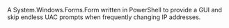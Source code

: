 A System.Windows.Forms.Form written in PowerShell to provide a GUI and skip endless UAC prompts when frequently changing IP addresses.
